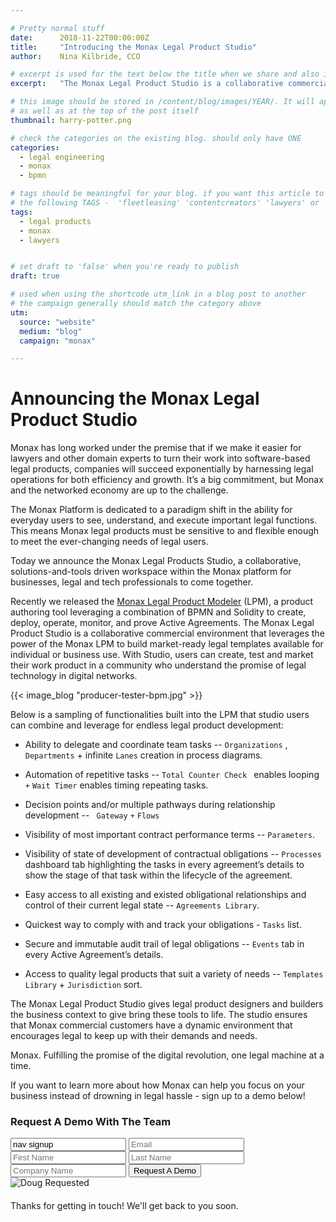 ```yaml
---

# Pretty normal stuff
date:      2018-11-22T00:00:00Z
title:     "Introducing the Monax Legal Product Studio"
author:    Nina Kilbride, CCO

# excerpt is used for the text below the title when we share and also is the summary of the post on https://monax.io/blog
excerpt:   "The Monax Legal Product Studio is a collaborative commercial environment that leverages the power of the Monax LPM to build market-ready legal templates."

# this image should be stored in /content/blog/images/YEAR/. It will appear as a thumbnail on any listings,
# as well as at the top of the post itself
thumbnail: harry-potter.png

# check the categories on the existing blog. should only have ONE
categories:
  - legal engineering
  - monax
  - bpmn

# tags should be meaningful for your blog. if you want this article to show on a 'use case' page, you can use
# the following TAGS -  'fleetleasing' 'contentcreators' 'lawyers' or 'corporate'
tags:
  - legal products
  - monax
  - lawyers


# set draft to 'false' when you're ready to publish
draft: true

# used when using the shortcode utm_link in a blog post to another
# the campaign generally should match the category above
utm:
  source: "website"
  medium: "blog"
  campaign: "monax"

---
```


<!-- In general the filename below should match thumbnail category above -->

# Announcing the Monax Legal Product Studio

Monax has long worked under the premise that if we make it easier for lawyers and other domain experts to turn their work into software-based legal products, companies will succeed exponentially by harnessing legal operations for both efficiency and growth. It’s a big commitment, but Monax and the networked economy are up to the challenge.

The Monax Platform is dedicated to a paradigm shift in the ability for everyday users to see, understand, and execute important legal functions. This means Monax legal products must be sensitive to and flexible enough to meet the ever-changing needs of legal users.

Today we announce the Monax Legal Products Studio, a collaborative, solutions-and-tools driven workspace within the Monax platform for businesses, legal and tech professionals to come together.

Recently we released the [Monax Legal Product Modeler](https://monax.io/blog/2018/09/25/introducing-the-monax-bpmn-engine---the-powerhouse-for-legal-products./) (LPM), a  product authoring tool leveraging a combination of BPMN and Solidity to create, deploy, operate, monitor, and prove Active Agreements. The Monax Legal Product Studio is a collaborative commercial environment that leverages the power of the Monax LPM to build market-ready legal templates available for individual or business use. With Studio, users can create, test and market their work product in a community who understand the promise of legal technology in digital networks.

{{< image_blog "producer-tester-bpm.jpg" >}}

Below is a sampling of functionalities built into the LPM that studio users can combine and leverage for endless legal product development:

- Ability to delegate and coordinate team tasks -- `Organizations` , `Departments` + infinite `Lanes` creation in process diagrams.

- Automation of repetitive tasks -- `Total Counter Check ` enables looping `+`  `Wait Timer` enables timing repeating tasks.

- Decision points and/or multiple pathways during relationship development -- ` Gateway` `+`  `Flows`

- Visibility of most important contract performance terms -- `Parameters`.

- Visibility of state of development of contractual obligations -- `Processes` dashboard tab highlighting the tasks in every agreement’s details to show the stage of that task within the lifecycle of the agreement.

- Easy access to all existing and existed obligational relationships and control of their current legal state -- `Agreements Library`.

- Quickest way to comply with and track your obligations - `Tasks` list.

- Secure and immutable audit trail of legal obligations -- `Events` tab in every Active Agreement’s details.

- Access to quality legal products that suit a variety of needs -- `Templates Library` + `Jurisdiction` sort.

The Monax Legal Product Studio gives legal product designers and builders the business context to give bring these tools to life. The studio ensures that Monax commercial customers have a dynamic environment that encourages legal to keep up with their demands and needs.

Monax. Fulfilling the promise of the digital revolution, one legal machine at a time.

If you want to learn more about how Monax can help you focus on your business instead of drowning in legal hassle - sign up to a demo below!

<form id="nav-signup" class="form">
  <div class="underline-sm padding-bottom-sm">
    <h3>Request A Demo With The Team</h3>
  </div>
  <div class="form-fields">
    <input type="text" name="source" value="nav signup" class="hidden">
    <input type="text" placeholder="Email" name="email" class="field-email">
    <input type="text" placeholder="First Name" name="firstName" class="field-fname">
    <input type="text" placeholder="Last Name" name="lastName" class="field-lname">
    <input type="text" placeholder="Company Name" name="company" class="field-company">
    <button type="submit" value="Submit" class="btn btn-xl field-submit">
      <span>Request A Demo</span>
    </button>
  </div>
  <div class="success-message-container"> <!-- must be directly after form -->
    <div class="success-message">
      <img class="success-doug-img" src="/img/assets/doug/doug_lo.png" alt="Doug">
      <span class="success-text">Requested <i class="fa fa-check"></i></span>
    </div>
    <p class="success-info" style="margin-top: 20px;">Thanks for getting in touch! We'll get back to you soon.</p>
  </div>
</form>
